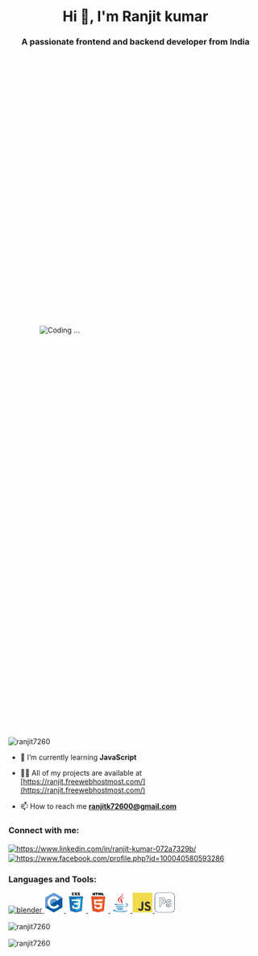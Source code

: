 <h1 align="center">Hi 👋, I'm Ranjit kumar</h1>
<h3 align="center">A passionate frontend and backend developer from India</h3>
<img src="https://user-images.githubusercontent.com/74038190/212748842-9fcbad5b-6173-4175-8a61-521f3dbb7514.gif" class="sFlh5c pT0Scc" alt="Coding ..." align="right"  jsname="JuXqh" style="max-width: 680px; height: 278px; margin: 536px 0px; width: 442px;" width="400" data-ilt="1723550064614">

<p align="left"> <img src="https://komarev.com/ghpvc/?username=ranjit7260&label=Profile%20views&color=0e75b6&style=flat" alt="ranjit7260" /> </p>

- 🌱 I’m currently learning **JavaScript**

- 👨‍💻 All of my projects are available at [https://ranjit.freewebhostmost.com/](https://ranjit.freewebhostmost.com/)

- 📫 How to reach me **ranjitk72600@gmail.com**

<h3 align="left">Connect with me:</h3>
<p align="left">
<a href="https://linkedin.com/in/https://www.linkedin.com/in/ranjit-kumar-072a7329b/" target="blank"><img align="center" src="https://raw.githubusercontent.com/rahuldkjain/github-profile-readme-generator/master/src/images/icons/Social/linked-in-alt.svg" alt="https://www.linkedin.com/in/ranjit-kumar-072a7329b/" height="30" width="40" /></a>
<a href="https://fb.com/https://www.facebook.com/profile.php?id=100040580593286" target="blank"><img align="center" src="https://raw.githubusercontent.com/rahuldkjain/github-profile-readme-generator/master/src/images/icons/Social/facebook.svg" alt="https://www.facebook.com/profile.php?id=100040580593286" height="30" width="40" /></a>
</p>

<h3 align="left">Languages and Tools:</h3>
<p align="left"> <a href="https://www.blender.org/" target="_blank" rel="noreferrer"> <img src="https://download.blender.org/branding/community/blender_community_badge_white.svg" alt="blender" width="40" height="40"/> </a> <a href="https://www.cprogramming.com/" target="_blank" rel="noreferrer"> <img src="https://raw.githubusercontent.com/devicons/devicon/master/icons/c/c-original.svg" alt="c" width="40" height="40"/> </a> <a href="https://www.w3schools.com/css/" target="_blank" rel="noreferrer"> <img src="https://raw.githubusercontent.com/devicons/devicon/master/icons/css3/css3-original-wordmark.svg" alt="css3" width="40" height="40"/> </a> <a href="https://www.w3.org/html/" target="_blank" rel="noreferrer"> <img src="https://raw.githubusercontent.com/devicons/devicon/master/icons/html5/html5-original-wordmark.svg" alt="html5" width="40" height="40"/> </a> <a href="https://www.java.com" target="_blank" rel="noreferrer"> <img src="https://raw.githubusercontent.com/devicons/devicon/master/icons/java/java-original.svg" alt="java" width="40" height="40"/> </a> <a href="https://developer.mozilla.org/en-US/docs/Web/JavaScript" target="_blank" rel="noreferrer"> <img src="https://raw.githubusercontent.com/devicons/devicon/master/icons/javascript/javascript-original.svg" alt="javascript" width="40" height="40"/> </a> <a href="https://www.photoshop.com/en" target="_blank" rel="noreferrer"> <img src="https://raw.githubusercontent.com/devicons/devicon/master/icons/photoshop/photoshop-line.svg" alt="photoshop" width="40" height="40"/> </a> </p>

<p><img align="center" src="https://github-readme-stats.vercel.app/api/top-langs?username=ranjit7260&show_icons=true&locale=en&layout=compact" alt="ranjit7260" /></p>

<p><img align="center" src="https://github-readme-streak-stats.herokuapp.com/?user=ranjit7260&" alt="ranjit7260" /></p>

<!---
Ranjit7260/Ranjit7260 is a ✨ special ✨ repository because its `README.md` (this file) appears on your GitHub profile.
You can click the Preview link to take a look at your changes.
--->
